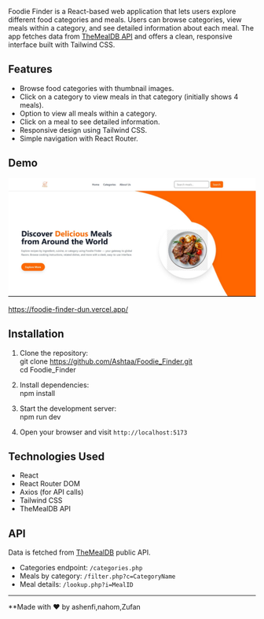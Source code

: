 

Foodie Finder is a React-based web application that lets users explore different food categories and meals. Users can browse categories, view meals within a category, and see detailed information about each meal. The app fetches data from [TheMealDB API](https://www.themealdb.com/api.php) and offers a clean, responsive interface built with Tailwind CSS.

## Features

- Browse food categories with thumbnail images.
- Click on a category to view meals in that category (initially shows 4 meals).
- Option to view all meals within a category.
- Click on a meal to see detailed information.
- Responsive design using Tailwind CSS.
- Simple navigation with React Router.

## Demo

![My Image](images/image.png)

https://foodie-finder-dun.vercel.app/
## Installation

1. Clone the repository:  
   git clone https://github.com/Ashtaa/Foodie_Finder.git  
   cd Foodie_Finder

2. Install dependencies:  
   npm install

3. Start the development server:  
   npm run dev

4. Open your browser and visit `http://localhost:5173`

## Technologies Used

- React
- React Router DOM
- Axios (for API calls)
- Tailwind CSS
- TheMealDB API


## API

Data is fetched from [TheMealDB](https://www.themealdb.com/api.php) public API.

- Categories endpoint: `/categories.php`
- Meals by category: `/filter.php?c=CategoryName`
- Meal details: `/lookup.php?i=MealID`

---

**Made with ❤️ by ashenfi,nahom,Zufan
